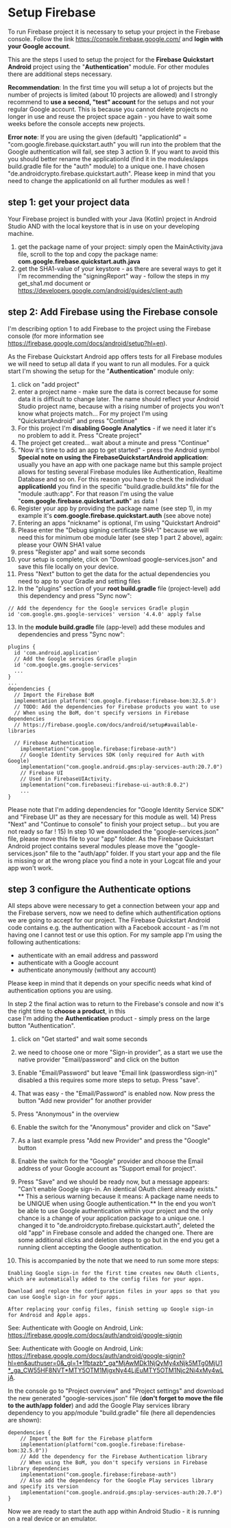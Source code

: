 # Setup Firebase

To run Firebase project it is necessary to setup your project in the Firebase console. Follow the link
https://console.firebase.google.com/ and **login with your Google account**.

This are the steps I used to setup the project for the **Firebase Quickstart Android** project using the "**Authentication**" module. 
For other modules there are additional steps necessary.

**Recommendation**: In the first time you will setup a lot of projects but the number of projects is limited
(about 10 projects are allowed) and I strongly recommend to **use a second, "test" account** for the setups and 
not your regular Google account. This is because you cannot delete projects no longer in use and reuse the 
project space again - you have to wait some weeks before the console accepts new projects.

**Error note**: If you are using the given (default) "applicationId" = "com.google.firebase.quickstart.auth" you 
will run into the problem that the Google authentication will fail, see step 3 action 9. If you want to avoid this 
you should better rename the applicationId (find it in the modules/apps build.gradle file for the "auth" module) to 
a unique one. I have chosen "de.androidcrypto.firebase.quickstart.auth". Please keep in mind that you need to change 
the applicationId on all further modules as well !

## step 1: get your project data

Your Firebase project is bundled with your Java (Kotlin) project in Android Studio AND with the local keystore 
that is in use on your developing machine. 

1) get the package name of your project: simply open the MainActivity.java file, scroll to the top and copy 
the package name: **com.google.firebase.quickstart.auth.java**
2) get the SHA1-value of your keystore - as there are several ways to get it I'm recommending the 
"signingReport" way - follow the steps in my get_sha1.md document or https://developers.google.com/android/guides/client-auth

## step 2: Add Firebase using the Firebase console

I'm describing option 1 to add Firebase to the project using the Firebase console (for more information 
see https://firebase.google.com/docs/android/setup?hl=en).

As the Firebase Quickstart Android app offers tests for all Firebase modules we will need to setup all data if you want to run 
all modules. For a quick start I'm showing the setup for the "**Authentication**" module only:

1) click on "add project"
2) enter a project name - make sure the data is correct because for some data it is difficult to change later. The name should 
reflect your Android Studio project name, because with a rising number of projects you won't know what projects match... For 
my project I'm using "QuickstartAndroid" and press "Continue"
3) For this project I'm **disabling Google Analytics** - if we need it later it's no problem to add it. Press "Create project"
4) The project get created... wait about a minute and press "Continue"
5) "Now it's time to add an app to get started" - press the Android symbol
**Special note on using the FirebaseQuickstartAndroid application**: usually you have an app with one package name but this sample 
project allows for testing several Firebase modules like Authentication, Realtime Database and so on. For this reason you have to 
check the individual **applicationId** you find in the specific "build.gradle.build.kts" file for the "module :auth:app". For that reason 
I'm using the value "**com.google.firebase.quickstart.auth**" as data ! 
6) Register your app by providing the package name (see step 1), in my example it's **com.google.firebase.quickstart.auth** (see above note)
7) Entering an apps "nickname" is optional, I'm using "Quickstart Android" 
8) Please enter the "Debug signing certificate SHA-1" because we will need this for minimum obe module later (see step 1 part 2 above), again: 
please your OWN SHA1 value
9) press "Register app" and wait some seconds
10) your setup is complete, click on "Download google-services.json" and save this file locally on your device.
11) Press "Next" button to get the data for the actual dependencies you need to app to your Gradle and setting files
12) In the  "plugins" section of your **root build.gradle** file (project-level) add this dependency and press "Sync now":
```plaintext
// Add the dependency for the Google services Gradle plugin
id 'com.google.gms.google-services' version '4.4.0' apply false
```
13) In the  **module build.gradle** file (app-level) add these modules and dependencies and press "Sync now":
```plaintext
plugins {
  id 'com.android.application'
  // Add the Google services Gradle plugin
  id 'com.google.gms.google-services'
  ...
}
...
dependencies {
  // Import the Firebase BoM
  implementation platform('com.google.firebase:firebase-bom:32.5.0')
  // TODO: Add the dependencies for Firebase products you want to use
  // When using the BoM, don't specify versions in Firebase dependencies
  // https://firebase.google.com/docs/android/setup#available-libraries
  
  // Firebase Authentication
    implementation("com.google.firebase:firebase-auth")
    // Google Identity Services SDK (only required for Auth with Google)
    implementation("com.google.android.gms:play-services-auth:20.7.0")
    // Firebase UI
    // Used in FirebaseUIActivity.
    implementation("com.firebaseui:firebase-ui-auth:8.0.2")
    ...
}
```
Please note that I'm adding dependencies for "Google Identity Service SDK" and "Firebase UI" as they are necessary for 
this module as well.
14) Press "Next" and "Continue to console" to finish your project setup... but you are not ready so far !
15) In step 10 we downloaded the "google-services.json" file, please move this file to your "app" folder. As the 
Firebase Quickstart Android project contains several modules please move the "google-services.json" file to the 
"auth/app" folder. If you start your app and the file is missing or at the wrong place you find a note in your Logcat 
file and your app won't work.

## step 3 configure the Authenticate options

All steps above were necessary to get a connection between your app and the Firebase servers, now we need to define which 
authentification options we are going to accept for our project. The Firebase Quickstart Android code contains e.g. the 
authentication with a Facebook account - as I'm not having one I cannot test or use this option. For my sample app I'm 
using the following authentications:
- authenticate with an email address and password
- authenticate with a Google account
- authenticate anonymously (without any account)

Please keep in mind that it depends on your specific needs what kind of authentication options you are using.

In step 2 the final action was to return to the Firebase's console and now it's the right time to **choose a product**, in this  
case I'm adding the **Authentication** product - simply press on the large button "Authentication".
1) click on "Get started" and wait some seconds
2) we need to choose one or more "Sign-in provider", as a start we use the native provider "Email/password" and click on the button
3) Enable "Email/Password" but leave "Email link (passwordless sign-in)" disabled a this requires some more steps to setup. Press "save".
4) That was easy - the "Email/Password" is enabled now. Now press the button "Add new provider" for another provider
5) Press "Anonymous" in the overview
6) Enable the switch for the "Anonymous" provider and click on "Save"
7) As a last example press "Add new Provider" and press the "Google" button
8) Enable the switch for the "Google" provider and choose the Email address of your Google account as "Support email for project".
9) Press "Save" and we should be ready now, but a message appears: "Can't enable Google sign-in. An identical OAuth client already exists." 
** This a serious warning because it means: A package name needs to be UNIQUE when using Google authentication.** In the end you won't be 
able to use Google authentication within your project and the only chance is a change of your application package to a unique one.
I changed it to "de.androidcrypto.firebase.quickstart.auth", deleted the old "app" in Firebase console and added the changed one. There are some 
additional clicks and deletion steps to go but in the end you get a running client accepting the Google authentication. 

10) This is accompanied by the note that we need to run some more steps:
```plaintext
Enabling Google sign-in for the first time creates new OAuth clients, which are automatically added to the config files for your apps.

Download and replace the configuration files in your apps so that you can use Google sign-in for your apps.

After replacing your config files, finish setting up Google sign-in for Android and Apple apps. 
```
See: Authenticate with Google on Android, Link: https://firebase.google.com/docs/auth/android/google-signin

See: Authenticate with Google on Android, Link: https://firebase.google.com/docs/auth/android/google-signin?hl=en&authuser=0&_gl=1*1fbtazb*_ga*MjAwMDk1NjQyMy4xNjk5MTg0MjU1*_ga_CW55HF8NVT*MTY5OTM1MjgxNy44LjEuMTY5OTM1Njc2Ni4xMy4wLjA.

In the console go to "Project overview" and "Project settings" and download the new generated "google-services.json" file 
(**don't forget to move the file to the auth/app folder**) and add the Google Play services library dependency to you app/module 
"build.gradle" file (here all dependencies are shown):
```plaintext
dependencies {
    // Import the BoM for the Firebase platform
    implementation(platform("com.google.firebase:firebase-bom:32.5.0"))
    // Add the dependency for the Firebase Authentication library
    // When using the BoM, you don't specify versions in Firebase library dependencies
    implementation("com.google.firebase:firebase-auth")
    // Also add the dependency for the Google Play services library and specify its version
    implementation("com.google.android.gms:play-services-auth:20.7.0")
}
```

Now we are ready to start the auth app within Android Studio - it is running on a real device or an emulator.


